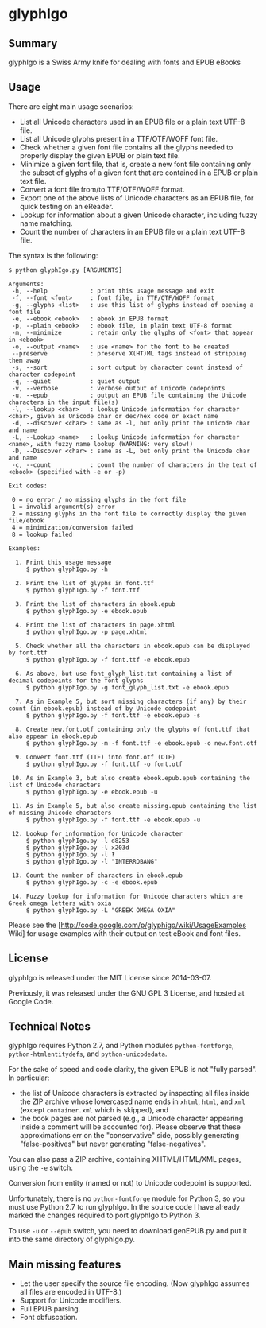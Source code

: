 # glyphIgo

## Summary

glyphIgo is a Swiss Army knife for dealing with fonts and EPUB eBooks



## Usage

There are eight main usage scenarios:

* List all Unicode characters used in an EPUB file or a plain text UTF-8 file.
* List all Unicode glyphs present in a TTF/OTF/WOFF font file.
* Check whether a given font file contains all the glyphs needed to properly display the given EPUB or plain text file.
* Minimize a given font file, that is, create a new font file containing only the subset of glyphs of a given font that are contained in a EPUB or plain text file.
* Convert a font file from/to TTF/OTF/WOFF format.
* Export one of the above lists of Unicode characters as an EPUB file, for quick testing on an eReader.
* Lookup for information about a given Unicode character, including fuzzy name matching.
* Count the number of characters in an EPUB file or a plain text UTF-8 file.

The syntax is the following:

```
$ python glyphIgo.py [ARGUMENTS]

Arguments:
 -h, --help            : print this usage message and exit
 -f, --font <font>     : font file, in TTF/OTF/WOFF format
 -g, --glyphs <list>   : use this list of glyphs instead of opening a font file
 -e, --ebook <ebook>   : ebook in EPUB format
 -p, --plain <ebook>   : ebook file, in plain text UTF-8 format
 -m, --minimize        : retain only the glyphs of <font> that appear in <ebook>
 -o, --output <name>   : use <name> for the font to be created
 --preserve            : preserve X(HT)ML tags instead of stripping them away
 -s, --sort            : sort output by character count instead of character codepoint
 -q, --quiet           : quiet output
 -v, --verbose         : verbose output of Unicode codepoints
 -u, --epub            : output an EPUB file containing the Unicode characters in the input file(s)
 -l, --lookup <char>   : lookup Unicode information for character <char>, given as Unicode char or dec/hex code or exact name
 -d, --discover <char> : same as -l, but only print the Unicode char and name
 -L, --Lookup <name>   : lookup Unicode information for character <name>, with fuzzy name lookup (WARNING: very slow!)
 -D, --Discover <char> : same as -L, but only print the Unicode char and name
 -c, --count           : count the number of characters in the text of <ebook> (specified with -e or -p)

Exit codes:

 0 = no error / no missing glyphs in the font file
 1 = invalid argument(s) error
 2 = missing glyphs in the font file to correctly display the given file/ebook
 4 = minimization/conversion failed
 8 = lookup failed

Examples:

  1. Print this usage message
     $ python glyphIgo.py -h

  2. Print the list of glyphs in font.ttf
     $ python glyphIgo.py -f font.ttf

  3. Print the list of characters in ebook.epub
     $ python glyphIgo.py -e ebook.epub

  4. Print the list of characters in page.xhtml
     $ python glyphIgo.py -p page.xhtml

  5. Check whether all the characters in ebook.epub can be displayed by font.ttf
     $ python glyphIgo.py -f font.ttf -e ebook.epub

  6. As above, but use font_glyph_list.txt containing a list of decimal codepoints for the font glyphs
     $ python glyphIgo.py -g font_glyph_list.txt -e ebook.epub

  7. As in Example 5, but sort missing characters (if any) by their count (in ebook.epub) instead of by Unicode codepoint
     $ python glyphIgo.py -f font.ttf -e ebook.epub -s

  8. Create new.font.otf containing only the glyphs of font.ttf that also appear in ebook.epub
     $ python glyphIgo.py -m -f font.ttf -e ebook.epub -o new.font.otf

  9. Convert font.ttf (TTF) into font.otf (OTF)
     $ python glyphIgo.py -f font.ttf -o font.otf

 10. As in Example 3, but also create ebook.epub.epub containing the list of Unicode characters
     $ python glyphIgo.py -e ebook.epub -u

 11. As in Example 5, but also create missing.epub containing the list of missing Unicode characters
     $ python glyphIgo.py -f font.ttf -e ebook.epub -u

 12. Lookup for information for Unicode character
     $ python glyphIgo.py -l d8253
     $ python glyphIgo.py -l x203d
     $ python glyphIgo.py -l ‽
     $ python glyphIgo.py -l "INTERROBANG"

 13. Count the number of characters in ebook.epub
     $ python glyphIgo.py -c -e ebook.epub

 14. Fuzzy lookup for information for Unicode characters which are Greek omega letters with oxia
     $ python glyphIgo.py -L "GREEK OMEGA OXIA"
```


Please see the [http://code.google.com/p/glyphigo/wiki/UsageExamples Wiki] for usage examples with their output on test eBook and font files.



## License

glyphIgo is released under the MIT License since 2014-03-07.

Previously, it was released under the GNU GPL 3 License, and hosted at Google Code.



## Technical Notes

glyphIgo requires Python 2.7, and Python modules `python-fontforge`, `python-htmlentitydefs`, and `python-unicodedata`.

For the sake of speed and code clarity, the given EPUB is not "fully parsed".
In particular:

* the list of Unicode characters is extracted by inspecting all files inside the ZIP archive whose lowercased name ends in `xhtml`, `html`, and `xml` (except `container.xml` which is skipped), and
* the book pages are not parsed (e.g., a Unicode character appearing inside a comment will be accounted for).
Please observe that these approximations err on the "conservative" side, possibly generating "false-positives" but never generating "false-negatives".

You can also pass a ZIP archive, containing XHTML/HTML/XML pages, using the `-e` switch.

Conversion from entity (named or not) to Unicode codepoint is supported.

Unfortunately, there is no `python-fontforge` module for Python 3, so you must use Python 2.7 to run glyphIgo. In the source code I have already marked the changes required to port glyphIgo to Python 3.

To use `-u` or `--epub` switch, you need to download genEPUB.py and put it into the same directory of glyphIgo.py.



## Main missing features

* Let the user specify the source file encoding. (Now glyphIgo assumes all files are encoded in UTF-8.)
* Support for Unicode modifiers.
* Full EPUB parsing.
* Font obfuscation.
